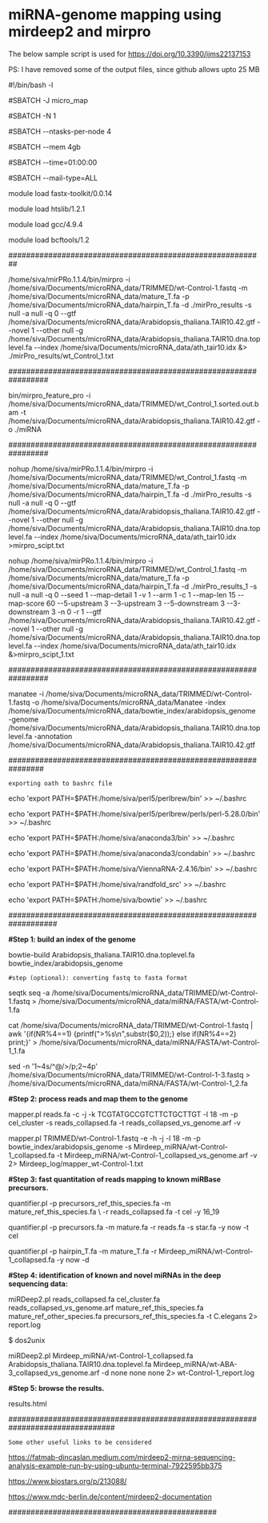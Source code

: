 # miRNA-genome mapping using mirdeep2 and mirpro

The below sample script is used for https://doi.org/10.3390/ijms22137153

PS: I have removed some of the output files, since github allows upto 25 MB

#!/bin/bash -l

#SBATCH -J micro_map

#SBATCH -N 1 

#SBATCH --ntasks-per-node 4

#SBATCH --mem 4gb

#SBATCH --time=01:00:00

#SBATCH --mail-type=ALL 

module load fastx-toolkit/0.0.14

module load htslib/1.2.1

module load gcc/4.9.4

module load bcftools/1.2

##########################################################

/home/siva/mirPRo.1.1.4/bin/mirpro  -i /home/siva/Documents/microRNA_data/TRIMMED/wt-Control-1.fastq  -m /home/siva/Documents/microRNA_data/mature_T.fa  -p /home/siva/Documents/microRNA_data/hairpin_T.fa  -d ./mirPro_results -s null -a null -q 0  --gtf /home/siva/Documents/microRNA_data/Arabidopsis_thaliana.TAIR10.42.gtf  --novel 1 --other null  -g /home/siva/Documents/microRNA_data/Arabidopsis_thaliana.TAIR10.dna.toplevel.fa  --index /home/siva/Documents/microRNA_data/ath_tair10.idx &> ./mirPro_results/wt_Control_1.txt

#################################################################

bin/mirpro_feature_pro -i /home/siva/Documents/microRNA_data/TRIMMED/wt_Control_1.sorted.out.bam  -t /home/siva/Documents/microRNA_data/Arabidopsis_thaliana.TAIR10.42.gtf  -o ./miRNA

#################################################################

nohup /home/siva/mirPRo.1.1.4/bin/mirpro  -i /home/siva/Documents/microRNA_data/TRIMMED/wt_Control_1.fastq  -m /home/siva/Documents/microRNA_data/mature_T.fa  -p /home/siva/Documents/microRNA_data/hairpin_T.fa -d ./mirPro_results -s null -a null -q 0  --gtf /home/siva/Documents/microRNA_data/Arabidopsis_thaliana.TAIR10.42.gtf --novel 1 --other null  -g /home/siva/Documents/microRNA_data/Arabidopsis_thaliana.TAIR10.dna.toplevel.fa  --index /home/siva/Documents/microRNA_data/ath_tair10.idx >mirpro_scipt.txt


nohup /home/siva/mirPRo.1.1.4/bin/mirpro  -i /home/siva/Documents/microRNA_data/TRIMMED/wt_Control_1.fastq  -m /home/siva/Documents/microRNA_data/mature_T.fa  -p /home/siva/Documents/microRNA_data/hairpin_T.fa -d ./mirPro_results_1 -s null -a null -q 0  --seed 1 --map-detail 1 -v 1 --arm 1 -c 1 --map-len 15 --map-score 60 --5-upstream 3 --3-upstream 3 --5-downstream 3  --3-downstream 3 -n 0 -r 1 --gtf /home/siva/Documents/microRNA_data/Arabidopsis_thaliana.TAIR10.42.gtf  --novel 1 --other null -g /home/siva/Documents/microRNA_data/Arabidopsis_thaliana.TAIR10.dna.toplevel.fa  --index /home/siva/Documents/microRNA_data/ath_tair10.idx &>mirpro_scipt_1.txt 


#################################################################

manatee 
-i /home/siva/Documents/microRNA_data/TRIMMED/wt-Control-1.fastq -o /home/siva/Documents/microRNA_data/Manatee -index /home/siva/Documents/microRNA_data/bowtie_index/arabidopsis_genome -genome /home/siva/Documents/microRNA_data/Arabidopsis_thaliana.TAIR10.dna.toplevel.fa  -annotation /home/siva/Documents/microRNA_data/Arabidopsis_thaliana.TAIR10.42.gtf

################################################################

`exporting oath to bashrc file`


echo 'export PATH=$PATH:/home/siva/perl5/perlbrew/bin' >> ~/.bashrc

echo 'export PATH=$PATH:/home/siva/perl5/perlbrew/perls/perl-5.28.0/bin' >> ~/.bashrc

echo 'export PATH=$PATH:/home/siva/anaconda3/bin' >> ~/.bashrc

echo 'export PATH=$PATH:/home/siva/anaconda3/condabin' >> ~/.bashrc

echo 'export PATH=$PATH:/home/siva/ViennaRNA-2.4.16/bin' >> ~/.bashrc

echo 'export PATH=$PATH:/home/siva/randfold_src' >> ~/.bashrc

echo 'export PATH=$PATH:/home/siva/bowtie' >> ~/.bashrc

###################################################################

**#Step 1: build an index of the genome**

bowtie-build Arabidopsis_thaliana.TAIR10.dna.toplevel.fa bowtie_index/arabidopsis_genome

`#step (optional): converting fastq to fasta format`

seqtk seq -a /home/siva/Documents/microRNA_data/TRIMMED/wt-Control-1.fastq > /home/siva/Documents/microRNA_data/miRNA/FASTA/wt-Control-1.fa

cat /home/siva/Documents/microRNA_data/TRIMMED/wt-Control-1.fastq | awk '{if(NR%4==1) {printf(">%s\n",substr($0,2));} else if(NR%4==2) print;}' > /home/siva/Documents/microRNA_data/miRNA/FASTA/wt-Control-1_1.fa

sed -n '1~4s/^@/>/p;2~4p' /home/siva/Documents/microRNA_data/TRIMMED/wt-Control-1-3.fastq > /home/siva/Documents/microRNA_data/miRNA/FASTA/wt-Control-1_2.fa

**#Step 2: process reads and map them to the genome**

mapper.pl reads.fa -c -j -k TCGTATGCCGTCTTCTGCTTGT  -l 18 -m -p cel_cluster -s reads_collapsed.fa -t reads_collapsed_vs_genome.arf -v

mapper.pl TRIMMED/wt-Control-1.fastq -e -h -j -l 18 -m -p bowtie_index/arabidopsis_genome -s Mirdeep_miRNA/wt-Control-1_collapsed.fa -t Mirdeep_miRNA/wt-Control-1_collapsed_vs_genome.arf -v 2> Mirdeep_log/mapper_wt-Control-1.txt

**#Step 3: fast quantitation of reads mapping to known miRBase precursors.**

quantifier.pl -p precursors_ref_this_species.fa -m mature_ref_this_species.fa \ -r reads_collapsed.fa -t cel -y 16_19

quantifier.pl -p precursors.fa -m mature.fa -r reads.fa -s star.fa -y now -t cel

quantifier.pl -p hairpin_T.fa -m mature_T.fa -r Mirdeep_miRNA/wt-Control-1_collapsed.fa -y now -d

**#Step 4: identification of known and novel miRNAs in the deep sequencing data:**

miRDeep2.pl reads_collapsed.fa cel_cluster.fa reads_collapsed_vs_genome.arf mature_ref_this_species.fa mature_ref_other_species.fa precursors_ref_this_species.fa -t C.elegans 2> report.log

$ dos2unix 

miRDeep2.pl Mirdeep_miRNA/wt-Control-1_collapsed.fa Arabidopsis_thaliana.TAIR10.dna.toplevel.fa Mirdeep_miRNA/wt-ABA-3_collapsed_vs_genome.arf -d none none none 2> wt-Control-1_report.log

**#Step 5: browse the results.**

results.html

################################################################################

`Some other useful links to be considered`

https://fatmab-dincaslan.medium.com/mirdeep2-mirna-sequencing-analysis-example-run-by-using-ubuntu-terminal-7922595bb375

https://www.biostars.org/p/213088/

https://www.mdc-berlin.de/content/mirdeep2-documentation

###############################################




